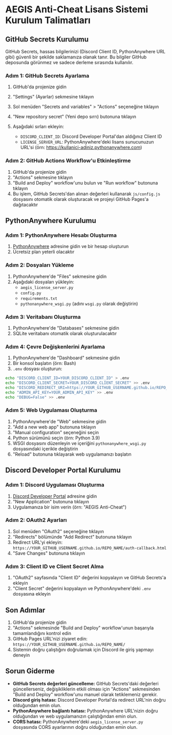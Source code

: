 # AEGIS Anti-Cheat Lisans Sistemi Kurulum Talimatları

## GitHub Secrets Kurulumu

GitHub Secrets, hassas bilgilerinizi (Discord Client ID, PythonAnywhere URL gibi) güvenli bir şekilde saklamanıza olanak tanır. Bu bilgiler GitHub deposunda görünmez ve sadece derleme sırasında kullanılır.

### Adım 1: GitHub Secrets Ayarlama

1. GitHub'da projenize gidin
2. "Settings" (Ayarlar) sekmesine tıklayın
3. Sol menüden "Secrets and variables" > "Actions" seçeneğine tıklayın
4. "New repository secret" (Yeni depo sırrı) butonuna tıklayın
5. Aşağıdaki sırları ekleyin:

   - `DISCORD_CLIENT_ID`: Discord Developer Portal'dan aldığınız Client ID
   - `LICENSE_SERVER_URL`: PythonAnywhere'deki lisans sunucunuzun URL'si (örn: https://kullanici-adiniz.pythonanywhere.com)

### Adım 2: GitHub Actions Workflow'u Etkinleştirme

1. GitHub'da projenize gidin
2. "Actions" sekmesine tıklayın
3. "Build and Deploy" workflow'unu bulun ve "Run workflow" butonuna tıklayın
4. Bu işlem, GitHub Secrets'dan alınan değerleri kullanarak `js/config.js` dosyasını otomatik olarak oluşturacak ve projeyi GitHub Pages'a dağıtacaktır

## PythonAnywhere Kurulumu

### Adım 1: PythonAnywhere Hesabı Oluşturma

1. [PythonAnywhere](https://www.pythonanywhere.com/) adresine gidin ve bir hesap oluşturun
2. Ücretsiz plan yeterli olacaktır

### Adım 2: Dosyaları Yükleme

1. PythonAnywhere'de "Files" sekmesine gidin
2. Aşağıdaki dosyaları yükleyin:
   - `aegis_license_server.py`
   - `config.py`
   - `requirements.txt`
   - `pythonanywhere_wsgi.py` (adını `wsgi.py` olarak değiştirin)

### Adım 3: Veritabanı Oluşturma

1. PythonAnywhere'de "Databases" sekmesine gidin
2. SQLite veritabanı otomatik olarak oluşturulacaktır

### Adım 4: Çevre Değişkenlerini Ayarlama

1. PythonAnywhere'de "Dashboard" sekmesine gidin
2. Bir konsol başlatın (örn: Bash)
3. `.env` dosyası oluşturun:

```bash
echo "DISCORD_CLIENT_ID=YOUR_DISCORD_CLIENT_ID" > .env
echo "DISCORD_CLIENT_SECRET=YOUR_DISCORD_CLIENT_SECRET" >> .env
echo "DISCORD_REDIRECT_URI=https://YOUR_GITHUB_USERNAME.github.io/REPO_NAME/auth-callback.html" >> .env
echo "ADMIN_API_KEY=YOUR_ADMIN_API_KEY" >> .env
echo "DEBUG=False" >> .env
```

### Adım 5: Web Uygulaması Oluşturma

1. PythonAnywhere'de "Web" sekmesine gidin
2. "Add a new web app" butonuna tıklayın
3. "Manual configuration" seçeneğini seçin
4. Python sürümünü seçin (örn: Python 3.9)
5. WSGI dosyasını düzenleyin ve içeriğini `pythonanywhere_wsgi.py` dosyasındaki içerikle değiştirin
6. "Reload" butonuna tıklayarak web uygulamanızı başlatın

## Discord Developer Portal Kurulumu

### Adım 1: Discord Uygulaması Oluşturma

1. [Discord Developer Portal](https://discord.com/developers/applications) adresine gidin
2. "New Application" butonuna tıklayın
3. Uygulamanıza bir isim verin (örn: "AEGIS Anti-Cheat")

### Adım 2: OAuth2 Ayarları

1. Sol menüden "OAuth2" seçeneğine tıklayın
2. "Redirects" bölümünde "Add Redirect" butonuna tıklayın
3. Redirect URL'yi ekleyin: `https://YOUR_GITHUB_USERNAME.github.io/REPO_NAME/auth-callback.html`
4. "Save Changes" butonuna tıklayın

### Adım 3: Client ID ve Client Secret Alma

1. "OAuth2" sayfasında "Client ID" değerini kopyalayın ve GitHub Secrets'a ekleyin
2. "Client Secret" değerini kopyalayın ve PythonAnywhere'deki `.env` dosyasına ekleyin

## Son Adımlar

1. GitHub'da projenize gidin
2. "Actions" sekmesinde "Build and Deploy" workflow'unun başarıyla tamamlandığını kontrol edin
3. GitHub Pages URL'nizi ziyaret edin: `https://YOUR_GITHUB_USERNAME.github.io/REPO_NAME/`
4. Sistemin doğru çalıştığını doğrulamak için Discord ile giriş yapmayı deneyin

## Sorun Giderme

- **GitHub Secrets değerleri güncelleme:** GitHub Secrets'daki değerleri güncellerseniz, değişikliklerin etkili olması için "Actions" sekmesinden "Build and Deploy" workflow'unu manuel olarak tetiklemeniz gerekir.
- **Discord giriş hatası:** Discord Developer Portal'da redirect URL'nin doğru olduğundan emin olun.
- **PythonAnywhere bağlantı hatası:** PythonAnywhere URL'nizin doğru olduğundan ve web uygulamanızın çalıştığından emin olun.
- **CORS hatası:** PythonAnywhere'deki `aegis_license_server.py` dosyasında CORS ayarlarının doğru olduğundan emin olun. 